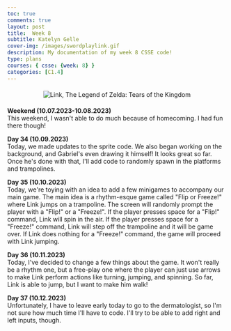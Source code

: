 ```yaml
---
toc: true
comments: true
layout: post
title:  Week 8
subtitle: Katelyn Gelle
cover-img: /images/swordplaylink.gif
description: My documentation of my week 8 CSSE code!
type: plans
courses: { csse: {week: 8} }
categories: [C1.4]
---
```


<div style="text-align: center; margin-top: 20px; margin-bottom: 20px;">
  <img src="{{site.baseurl}}/images/thislifelink.gif" alt="Link, The Legend of Zelda: Tears of the Kingdom" />
</div>  

**Weekend (10.07.2023-10.08.2023)**  
This weekend, I wasn't able to do much because of homecoming. I had fun there though!  

**Day 34 (10.09.2023)**  
Today, we made updates to the sprite code. We also began working on the background, and Gabriel's even drawing it himself! It looks great so far. Once he's done with that, I'll add code to randomly spawn in the platforms and trampolines.  

**Day 35 (10.10.2023)**  
Today, we're toying with an idea to add a few minigames to accompany our main game. The main idea is a rhythm-esque game called "Flip or Freeze!" where Link jumps on a trampoline. The screen will randomly prompt the player with a "Flip!" or a "Freeze!". If the player presses space for a "Flip!" command, Link will spin in the air. If the player presses space for a "Freeze!" command, Link will step off the trampoline and it will be game over. If Link does nothing for a "Freeze!" command, the game will proceed with Link jumping.  

**Day 36 (10.11.2023)**  
Today, I've decided to change a few things about the game. It won't really be a rhythm one, but a free-play one where the player can just use arrows to make Link perform actions like turning, jumping, and spinning. So far, Link is able to jump, but I want to make him walk!  

**Day 37 (10.12.2023)**  
Unfortunately, I have to leave early today to go to the dermatologist, so I'm not sure how much time I'll have to code. I'll try to be able to add right and left inputs, though.